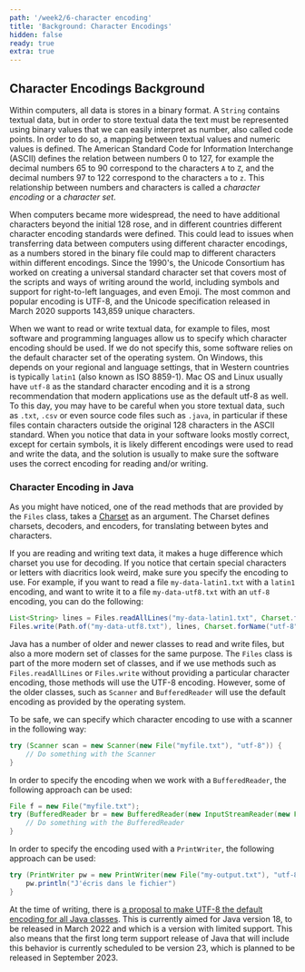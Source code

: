 ```yaml
---
path: '/week2/6-character encoding'
title: 'Background: Character Encodings'
hidden: false
ready: true
extra: true
---
```


## Character Encodings Background

Within computers, all data is stores in a binary format. A `String` contains textual
data, but in order to store textual data the text must be represented using binary
values that we can easily interpret as number, also called code points. In order to
do so, a mapping between textual values and numeric values is defined.
The American Standard Code for Information Interchange (ASCII) defines the relation
between numbers 0 to 127, for example the decimal numbers 65 to 90 correspond to the
characters `A` to `Z`,  and the decimal numbers 97 to 122 correspond to the
characters `a` to `z`. This relationship between numbers and characters is called
a *character encoding* or a *character set*.

When computers became more widespread, the need to have additional characters beyond
the initial 128 rose, and in different countries different character encoding
standards were defined. This could lead to issues when transferring data between
computers using different character encodings, as a numbers stored in the binary file
could map to different characters within different encodings. Since the 1990's,
the Unicode Consortium has worked on creating a universal standard
character set that covers most of the scripts and ways of writing around the world,
including symbols and support for right-to-left languages, and even Emoji. The most
common and popular encoding is UTF-8, and the Unicode specification released in
March 2020 supports 143,859 unique characters.

When we want to read or write textual data, for example to files, most software and
programming languages allow us to specify which character encoding should be used.
If we do not specify this, some software relies on the default character set of
the operating system. On Windows, this depends on your regional and language settings, that in Western
countries is typically `latin1` (also known as ISO 8859-1). Mac OS and Linux usually have `utf-8` as the
standard character encoding and it is a strong recommendation that modern
applications use as the default utf-8 as well. To this day, you may
have to be careful when you store textual data, such as `.txt`, `.csv` or even source
code files such as `.java`, in particular if these files contain characters outside
the original 128 characters in the ASCII standard. When you notice that data in
your software looks mostly correct, except for certain symbols, it is likely
different encodings were used to read and write the data, and the solution is
usually to make sure the software uses the correct encoding for reading and/or writing.

### Character Encoding in Java

As you might have noticed, one of the read methods that are provided by the `Files` class,
takes a [Charset](https://docs.oracle.com/en/java/javase/11/docs/api/java.base/java/nio/charset/Charset.html) as an argument.
The Charset defines charsets, decoders, and encoders, for translating between bytes and characters.

If you are reading and writing text data, it makes a huge difference which charset you use for decoding.
If you notice that certain special characters or letters with diacritics look weird, make sure you specify
the encoding to use. For example, if you want to read a file `my-data-latin1.txt` with a `latin1` encoding,
and want to write it to a file `my-data-utf8.txt` with an `utf-8` encoding, you can do the following:

```java
List<String> lines = Files.readAllLines("my-data-latin1.txt", Charset.forName("latin1"));
Files.write(Path.of("my-data-utf8.txt"), lines, Charset.forName("utf-8"))
```

Java has a number of older and newer classes to read and write files, but also a more modern set of classes for the
same purpose. The `Files` class is part of the more modern set of classes, and if we use methods such as
`Files.readAllLines` or `Files.write` without providing a particular character encoding, those methods
will use the UTF-8 encoding. However, some of the older classes, such as `Scanner` and `BufferedReader`
will use the default encoding as provided by the operating system.

To be safe, we can specify which character encoding to use with a scanner in the following way:

```java
try (Scanner scan = new Scanner(new File("myfile.txt"), "utf-8")) {
    // Do something with the Scanner
}
```

In order to specify the encoding when we work with a `BufferedReader`,  the following approach can be
used:

```java
File f = new File("myfile.txt");
try (BufferedReader br = new BufferedReader(new InputStreamReader(new FileInputStream(f), "utf-8"))) {
    // Do something with the BufferedReader
}
```

In order to specify the encoding used with a `PrintWriter`, the following approach can be used:

```java
try (PrintWriter pw = new PrintWriter(new File("my-output.txt"), "utf-8")) {
    pw.println("J'écris dans le fichier")
}
```


<text-box variant='hint' name='Default encoding in future Java versions'>

At the time of writing, there is [a proposal to make UTF-8 the default encoding for all Java classes](https://openjdk.java.net/jeps/400).
This is currently aimed for Java version 18, to be released in March 2022 and which is a version with limited support.
This also means that the first long term support release of Java that will include this behavior is currently scheduled to be version 23, which
is planned to be released in September 2023.

</text-box>
